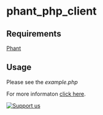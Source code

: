 # phant_php_client

Requirements
--------------
<a href='http://phant.io'>Phant</a>

Usage
--------------
Please see the *example.php*

For more informaton <a href='http://gyengus.hu/2014/07/phant-telepitese-raspberry-pi-re/?utm_source=github_repo_phant_php_client'>click here</a>.

[![Support us](http://img.shields.io/gittip/gyengus.svg)](https://www.gittip.com/gyengus/)
